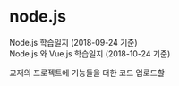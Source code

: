 # node.js

Node.js 학습일지 (2018-09-24 기준)<br>
Node.js 와 Vue.js 학습일지 (2018-10-24 기준)<br>

교재의 프로젝트에 기능들을 더한 코드 업로드할 

